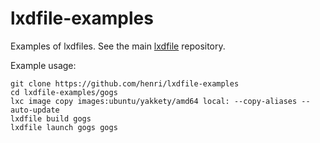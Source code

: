 lxdfile-examples
================

Examples of lxdfiles. See the main [lxdfile](https://github.com/hverr/lxdfile) repository.

Example usage:

```
git clone https://github.com/henri/lxdfile-examples
cd lxdfile-examples/gogs
lxc image copy images:ubuntu/yakkety/amd64 local: --copy-aliases --auto-update
lxdfile build gogs
lxdfile launch gogs gogs

```
